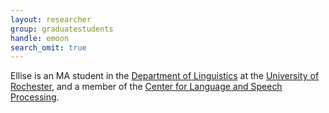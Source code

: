 ```yaml
---
layout: researcher
group: graduatestudents
handle: emoon
search_omit: true
---
```


Ellise is an MA student in the [Department of Linguistics](http://www.sas.rochester.edu/lin/index.html) at the [University of Rochester](https://www.rochester.edu/), and a member of the [Center for Language and Speech Processing](https://www.clsp.jhu.edu).
